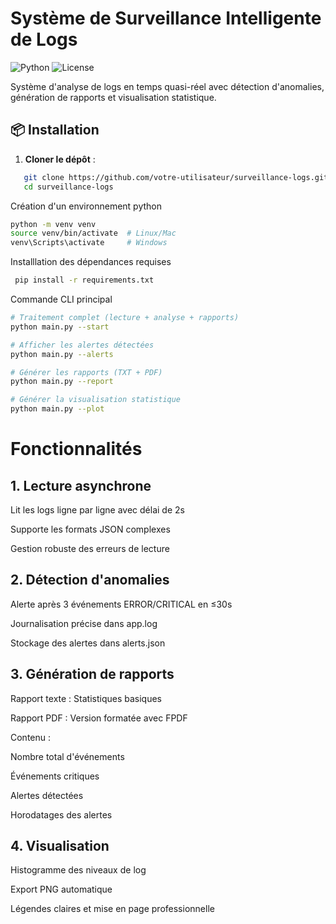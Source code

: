 # Système de Surveillance Intelligente de Logs

![Python](https://img.shields.io/badge/python-3.8+-blue.svg)
![License](https://img.shields.io/badge/license-MIT-green.svg)

Système d'analyse de logs en temps quasi-réel avec détection d'anomalies, génération de rapports et visualisation statistique.

## 📦 Installation

1. **Cloner le dépôt** :
```bash
   git clone https://github.com/votre-utilisateur/surveillance-logs.git
   cd surveillance-logs
```
Création d'un environnement python 


```bash
python -m venv venv
source venv/bin/activate  # Linux/Mac
venv\Scripts\activate     # Windows
```

Installlation des dépendances requises

```bash
 pip install -r requirements.txt
```

Commande CLI principal

```bash
# Traitement complet (lecture + analyse + rapports)
python main.py --start

# Afficher les alertes détectées
python main.py --alerts

# Générer les rapports (TXT + PDF)
python main.py --report

# Générer la visualisation statistique
python main.py --plot
```

# Fonctionnalités
## 1. Lecture asynchrone
Lit les logs ligne par ligne avec délai de 2s

Supporte les formats JSON complexes

Gestion robuste des erreurs de lecture

## 2. Détection d'anomalies
Alerte après 3 événements ERROR/CRITICAL en ≤30s

Journalisation précise dans app.log

Stockage des alertes dans alerts.json

## 3. Génération de rapports
Rapport texte : Statistiques basiques

Rapport PDF : Version formatée avec FPDF

Contenu :

Nombre total d'événements

Événements critiques

Alertes détectées

Horodatages des alertes

## 4. Visualisation
Histogramme des niveaux de log

Export PNG automatique

Légendes claires et mise en page professionnelle